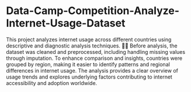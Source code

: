 # Data-Camp-Competition-Analyze-Internet-Usage-Dataset

This project analyzes internet usage across different countries using descriptive and diagnostic analysis techniques. 🧠🌐 Before analysis, the dataset was cleaned and preprocessed, including handling missing values through imputation. To enhance comparison and insights, countries were grouped by region, making it easier to identify patterns and regional differences in internet usage. The analysis provides a clear overview of usage trends and explores underlying factors contributing to internet accessibility and adoption worldwide.
